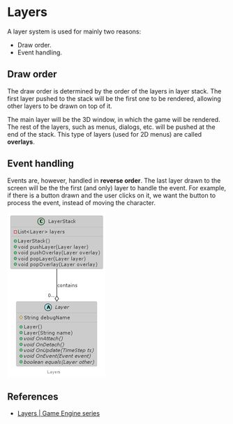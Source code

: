 # Layers

A layer system is used for mainly two reasons:

* Draw order.
* Event handling.

## Draw order

The draw order is determined by the order of the layers in layer stack. The first layer pushed to the stack will be the first one to be rendered, allowing other layers to be drawn on top of it.

The main layer will be the 3D window, in which the game will be rendered. The rest of the layers, such as menus, dialogs, etc. will be pushed at the end of the stack. This type of layers (used for 2D menus) are called **overlays**.

## Event handling

Events are, however, handled in **reverse order**. The last layer drawn to the screen will be the the first (and only) layer to handle the event. For example, if there is a button drawn and the user clicks on it, we want the button to process the event, instead of moving the character.

![Diagram](./diagrams/layers/layers.png)

## References

* [Layers | Game Engine series](https://www.youtube.com/watch?v=_Kj6BSfM6P4&list=PLlrATfBNZ98dC-V-N3m0Go4deliWHPFwT&index=13)
